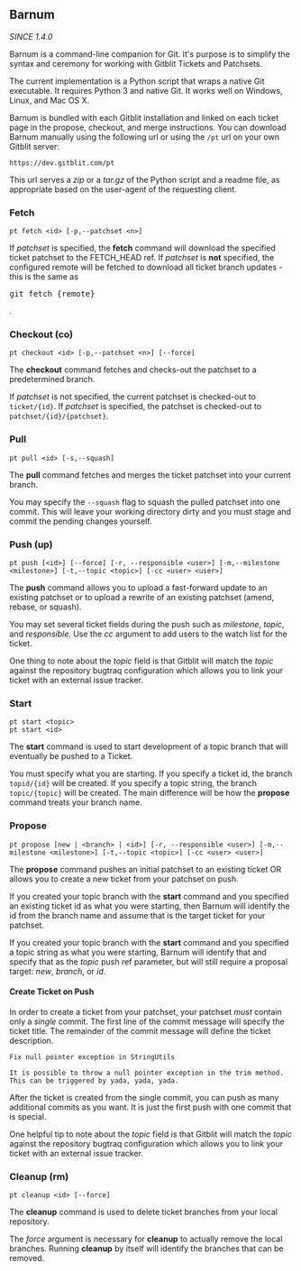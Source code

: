 ## Barnum

*SINCE 1.4.0*

Barnum is a command-line companion for Git.  It's purpose is to simplify the syntax and ceremony for working with Gitblit Tickets and Patchsets.

The current implementation is a Python script that wraps a native Git executable.  It requires Python 3 and native Git.  It works well on Windows, Linux, and Mac OS X.

Barnum is bundled with each Gitblit installation and linked on each ticket page in the propose, checkout, and merge instructions.  You can download Barnum manually using the following url or using the `/pt` url on your own Gitblit server:

    https://dev.gitblit.com/pt

This url serves a *zip* or a *tar.gz* of the Python script and a readme file, as appropriate based on the user-agent of the requesting client.

### Fetch

    pt fetch <id> [-p,--patchset <n>]

If *patchset* is specified, the **fetch** command will download the specified ticket patchset to the FETCH_HEAD ref.  If *patchset* is **not** specified, the configured remote will be fetched to download all ticket branch updates - this is the same as <pre>git fetch {remote}</pre>.

### Checkout (co)

    pt checkout <id> [-p,--patchset <n>] [--force]

The **checkout** command fetches and checks-out the patchset to a predetermined branch.

If *patchset* is not specified, the current patchset is checked-out to `ticket/{id}`.  If *patchset* is specified, the patchset is checked-out to `patchset/{id}/{patchset}`.

### Pull

    pt pull <id> [-s,--squash]

The **pull** command fetches and merges the ticket patchset into your current branch.

You may specify the `--squash` flag to squash the pulled patchset into one commit.  This will leave your working directory dirty and you must stage and commit the pending changes yourself.

### Push (up)

    pt push [<id>] [--force] [-r, --responsible <user>] [-m,--milestone <milestone>] [-t,--topic <topic>] [-cc <user> <user>]

The **push** command allows you to upload a fast-forward update to an existing patchset or to upload a rewrite of an existing patchset (amend, rebase, or squash).

You may set several ticket fields during the push such as *milestone*, *topic*, and *responsible*.  Use the *cc* argument to add users to the watch list for the ticket.

One thing to note about the *topic* field is that Gitblit will match the *topic* against the repository bugtraq configuration which allows you to link your ticket with an external issue tracker.

### Start

    pt start <topic>
    pt start <id>

The **start** command is used to start development of a topic branch that will eventually be pushed to a Ticket. 

You must specify what you are starting.  If you specify a ticket id, the branch `topid/{id}` will be created.  If you specify a topic string, the branch `topic/{topic}` will be created.  The main difference will be how the **propose** command treats your branch name.

### Propose

    pt propose [new | <branch> | <id>] [-r, --responsible <user>] [-m,--milestone <milestone>] [-t,--topic <topic>] [-cc <user> <user>]

The **propose** command pushes an initial patchset to an existing ticket OR allows you to create a new ticket from your patchset on push.

If you created your topic branch with the **start** command and you specified an existing ticket id as what you were starting, then Barnum will identify the id from the branch name and assume that is the target ticket for your patchset.

If you created your topic branch with the **start** command and you specified a topic string as what you were starting, Barnum will identify that and specify that as the *topic* push ref parameter, but will still require a proposal target: *new*, *branch*, or *id*.

#### Create Ticket on Push

In order to create a ticket from your patchset, your patchset *must* contain only a *single* commit.  The first line of the commit message will specify the ticket title.  The remainder of the commit message will define the ticket description.

    Fix null pointer exception in StringUtils
    
    It is possible to throw a null pointer exception in the trim method.
    This can be triggered by yada, yada, yada.

After the ticket is created from the single commit, you can push as many additional commits as you want.  It is just the first push with one commit that is special.

One helpful tip to note about the *topic* field is that Gitblit will match the *topic* against the repository bugtraq configuration which allows you to link your ticket with an external issue tracker.

### Cleanup (rm)

    pt cleanup <id> [--force]

The **cleanup** command is used to delete ticket branches from your local repository.

The *force* argument is necessary for **cleanup** to actually remove the local branches.  Running **cleanup** by itself will identify the branches that can be removed.
